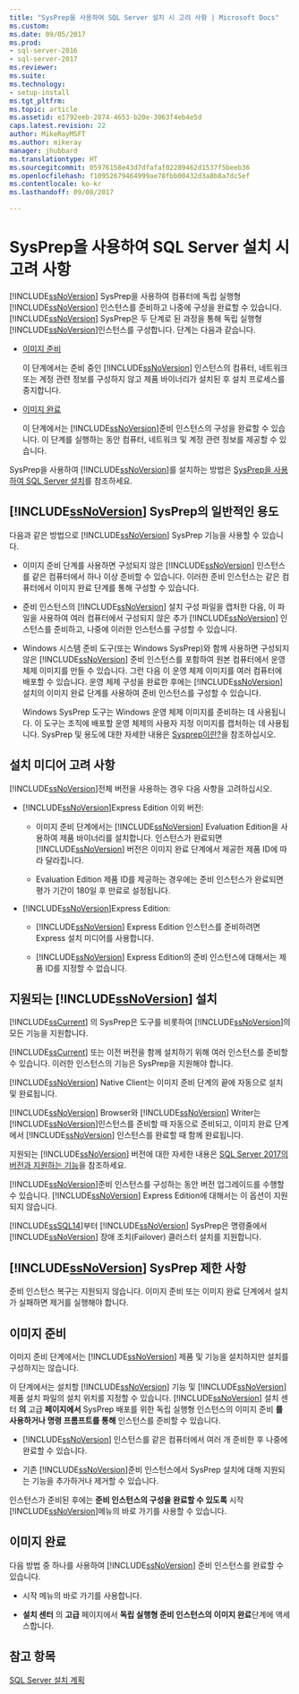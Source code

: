 ```yaml
---
title: "SysPrep을 사용하여 SQL Server 설치 시 고려 사항 | Microsoft Docs"
ms.custom: 
ms.date: 09/05/2017
ms.prod:
- sql-server-2016
- sql-server-2017
ms.reviewer: 
ms.suite: 
ms.technology:
- setup-install
ms.tgt_pltfrm: 
ms.topic: article
ms.assetid: e1792eeb-2874-4653-b20e-3063f4eb4e5d
caps.latest.revision: 22
author: MikeRayMSFT
ms.author: mikeray
manager: jhubbard
ms.translationtype: HT
ms.sourcegitcommit: 05976158e43d7dfafaf02289462d1537f5beeb36
ms.openlocfilehash: f10952679464999ae78fbb00432d3a8b8a7dc5ef
ms.contentlocale: ko-kr
ms.lasthandoff: 09/08/2017

---
```

# <a name="considerations-for-installing-sql-server-using-sysprep"></a>SysPrep을 사용하여 SQL Server 설치 시 고려 사항
[!INCLUDE[ssNoVersion](../../includes/ssnoversion-md.md)] SysPrep을 사용하여 컴퓨터에 독립 실행형 [!INCLUDE[ssNoVersion](../../includes/ssnoversion-md.md)] 인스턴스를 준비하고 나중에 구성을 완료할 수 있습니다. [!INCLUDE[ssNoVersion](../../includes/ssnoversion-md.md)] SysPrep은 두 단계로 된 과정을 통해 독립 실행형 [!INCLUDE[ssNoVersion](../../includes/ssnoversion-md.md)]인스턴스를 구성합니다. 단계는 다음과 같습니다.  
  
- [이미지 준비](#BKMK_PrepareImage)  
  
    이 단계에서는 준비 중인 [!INCLUDE[ssNoVersion](../../includes/ssnoversion-md.md)] 인스턴스의 컴퓨터, 네트워크 또는 계정 관련 정보를 구성하지 않고 제품 바이너리가 설치된 후 설치 프로세스를 중지합니다.  
  
- [이미지 완료](#BKMK_CompleteImage)  
  
    이 단계에서는 [!INCLUDE[ssNoVersion](../../includes/ssnoversion-md.md)]준비 인스턴스의 구성을 완료할 수 있습니다. 이 단계를 실행하는 동안 컴퓨터, 네트워크 및 계정 관련 정보를 제공할 수 있습니다.  
  
SysPrep을 사용하여 [!INCLUDE[ssNoVersion](../../includes/ssnoversion-md.md)]를 설치하는 방법은 [SysPrep을 사용하여 SQL Server 설치](../../database-engine/install-windows/install-sql-server-using-sysprep.md)를 참조하세요.  
  
## <a name="common-uses-for-includessnoversionincludesssnoversion-mdmd-sysprep"></a>[!INCLUDE[ssNoVersion](../../includes/ssnoversion-md.md)] SysPrep의 일반적인 용도  
다음과 같은 방법으로 [!INCLUDE[ssNoVersion](../../includes/ssnoversion-md.md)] SysPrep 기능을 사용할 수 있습니다.  
  
- 이미지 준비 단계를 사용하면 구성되지 않은 [!INCLUDE[ssNoVersion](../../includes/ssnoversion-md.md)] 인스턴스를 같은 컴퓨터에서 하나 이상 준비할 수 있습니다. 이러한 준비 인스턴스는 같은 컴퓨터에서 이미지 완료 단계를 통해 구성할 수 있습니다.  
  
- 준비 인스턴스의 [!INCLUDE[ssNoVersion](../../includes/ssnoversion-md.md)] 설치 구성 파일을 캡처한 다음, 이 파일을 사용하여 여러 컴퓨터에서 구성되지 않은 추가 [!INCLUDE[ssNoVersion](../../includes/ssnoversion-md.md)] 인스턴스를 준비하고, 나중에 이러한 인스턴스를 구성할 수 있습니다.  
  
- Windows 시스템 준비 도구(또는 Windows SysPrep)와 함께 사용하면 구성되지 않은 [!INCLUDE[ssNoVersion](../../includes/ssnoversion-md.md)] 준비 인스턴스를 포함하여 원본 컴퓨터에서 운영 체제 이미지를 만들 수 있습니다. 그런 다음 이 운영 체제 이미지를 여러 컴퓨터에 배포할 수 있습니다. 운영 체제 구성을 완료한 후에는 [!INCLUDE[ssNoVersion](../../includes/ssnoversion-md.md)] 설치의 이미지 완료 단계를 사용하여 준비 인스턴스를 구성할 수 있습니다.  
  
    Windows SysPrep 도구는 Windows 운영 체제 이미지를 준비하는 데 사용됩니다. 이 도구는 조직에 배포할 운영 체제의 사용자 지정 이미지를 캡처하는 데 사용됩니다. SysPrep 및 용도에 대한 자세한 내용은 [Sysprep이란?](http://docs.microsoft.com/windows-hardware/manufacture/desktop/sysprep--system-preparation--overview)을 참조하십시오.  
  
## <a name="installation-media-considerations"></a>설치 미디어 고려 사항  
 [!INCLUDE[ssNoVersion](../../includes/ssnoversion-md.md)]전체 버전을 사용하는 경우 다음 사항을 고려하십시오.  
  
- [!INCLUDE[ssNoVersion](../../includes/ssnoversion-md.md)]Express Edition 이외 버전:  
  
    - 이미지 준비 단계에서는 [!INCLUDE[ssNoVersion](../../includes/ssnoversion-md.md)] Evaluation Edition을 사용하여 제품 바이너리를 설치합니다. 인스턴스가 완료되면 [!INCLUDE[ssNoVersion](../../includes/ssnoversion-md.md)] 버전은 이미지 완료 단계에서 제공한 제품 ID에 따라 달라집니다.  
  
    - Evaluation Edition 제품 ID를 제공하는 경우에는 준비 인스턴스가 완료되면 평가 기간이 180일 후 만료로 설정됩니다.  
  
- [!INCLUDE[ssNoVersion](../../includes/ssnoversion-md.md)]Express Edition:  
  
    - [!INCLUDE[ssNoVersion](../../includes/ssnoversion-md.md)] Express Edition 인스턴스를 준비하려면 Express 설치 미디어를 사용합니다.  
  
    - [!INCLUDE[ssNoVersion](../../includes/ssnoversion-md.md)] Express Edition의 준비 인스턴스에 대해서는 제품 ID를 지정할 수 없습니다.  
  
## <a name="supported-includessnoversionincludesssnoversion-mdmd-installations"></a>지원되는 [!INCLUDE[ssNoVersion](../../includes/ssnoversion-md.md)] 설치  
[!INCLUDE[ssCurrent](../../includes/sscurrent-md.md)] 의 SysPrep은 도구를 비롯하여 [!INCLUDE[ssNoVersion](../../includes/ssnoversion-md.md)]의 모든 기능을 지원합니다.  
  
[!INCLUDE[ssCurrent](../../includes/sscurrent-md.md)] 또는 이전 버전을 함께 설치하기 위해 여러 인스턴스를 준비할 수 있습니다. 이러한 인스턴스의 기능은 SysPrep을 지원해야 합니다.  
  
[!INCLUDE[ssNoVersion](../../includes/ssnoversion-md.md)] Native Client는 이미지 준비 단계의 끝에 자동으로 설치 및 완료됩니다.  
  
[!INCLUDE[ssNoVersion](../../includes/ssnoversion-md.md)] Browser와 [!INCLUDE[ssNoVersion](../../includes/ssnoversion-md.md)] Writer는 [!INCLUDE[ssNoVersion](../../includes/ssnoversion-md.md)]인스턴스를 준비할 때 자동으로 준비되고, 이미지 완료 단계에서 [!INCLUDE[ssNoVersion](../../includes/ssnoversion-md.md)] 인스턴스를 완료할 때 함께 완료됩니다.  
  
지원되는 [!INCLUDE[ssNoVersion](../../includes/ssnoversion-md.md)] 버전에 대한 자세한 내용은 [SQL Server 2017의 버전과 지원하는 기능](../../sql-server/editions-and-components-of-sql-server-2017.md)을 참조하세요.  
  
[!INCLUDE[ssNoVersion](../../includes/ssnoversion-md.md)]준비 인스턴스를 구성하는 동안 버전 업그레이드를 수행할 수 있습니다. [!INCLUDE[ssNoVersion](../../includes/ssnoversion-md.md)] Express Edition에 대해서는 이 옵션이 지원되지 않습니다.  
  
[!INCLUDE[ssSQL14](../../includes/sssql14-md.md)]부터 [!INCLUDE[ssNoVersion](../../includes/ssnoversion-md.md)] SysPrep은 명령줄에서 [!INCLUDE[ssNoVersion](../../includes/ssnoversion-md.md)] 장애 조치(Failover) 클러스터 설치를 지원합니다.  
  
## <a name="includessnoversionincludesssnoversion-mdmd-sysprep-limitations"></a>[!INCLUDE[ssNoVersion](../../includes/ssnoversion-md.md)] SysPrep 제한 사항  
준비 인스턴스 복구는 지원되지 않습니다. 이미지 준비 또는 이미지 완료 단계에서 설치가 실패하면 제거를 실행해야 합니다.  
  
##  <a name="BKMK_PrepareImage"></a> 이미지 준비  
이미지 준비 단계에서는 [!INCLUDE[ssNoVersion](../../includes/ssnoversion-md.md)] 제품 및 기능을 설치하지만 설치를 구성하지는 않습니다.  
  
이 단계에서는 설치할 [!INCLUDE[ssNoVersion](../../includes/ssnoversion-md.md)] 기능 및 [!INCLUDE[ssNoVersion](../../includes/ssnoversion-md.md)] 제품 설치 파일의 설치 위치를 지정할 수 있습니다. [!INCLUDE[ssNoVersion](../../includes/ssnoversion-md.md)] 설치 센터 **의** 고급 **페이지에서** SysPrep 배포를 위한 독립 실행형 인스턴스의 이미지 준비 **를 사용하거나 명령 프롬프트를 통해** 인스턴스를 준비할 수 있습니다.  
  
- [!INCLUDE[ssNoVersion](../../includes/ssnoversion-md.md)] 인스턴스를 같은 컴퓨터에서 여러 개 준비한 후 나중에 완료할 수 있습니다.  
  
- 기존 [!INCLUDE[ssNoVersion](../../includes/ssnoversion-md.md)]준비 인스턴스에서 SysPrep 설치에 대해 지원되는 기능을 추가하거나 제거할 수 있습니다.  
  
 인스턴스가 준비된 후에는 **준비 인스턴스의 구성을 완료할 수 있도록** 시작 [!INCLUDE[ssNoVersion](../../includes/ssnoversion-md.md)]메뉴의 바로 가기를 사용할 수 있습니다.  
  
##  <a name="BKMK_CompleteImage"></a> 이미지 완료  
다음 방법 중 하나를 사용하여 [!INCLUDE[ssNoVersion](../../includes/ssnoversion-md.md)] 준비 인스턴스를 완료할 수 있습니다.  
  
- 시작 메뉴의 바로 가기를 사용합니다.  
  
- **설치 센터** 의 **고급** 페이지에서 **독립 실행형 준비 인스턴스의 이미지 완료**단계에 액세스합니다.  
  
## <a name="see-also"></a>참고 항목  
[SQL Server 설치 계획](../../sql-server/install/planning-a-sql-server-installation.md)  
